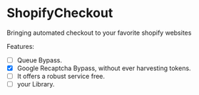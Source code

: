 # ShopifyCheckout
Bringing automated checkout to your favorite shopify websites

Features:
- [ ] Queue Bypass.
- [x] Google Recaptcha Bypass, without ever harvesting tokens. 
- [ ] It offers a robust service free.
- [ ] your Library.
